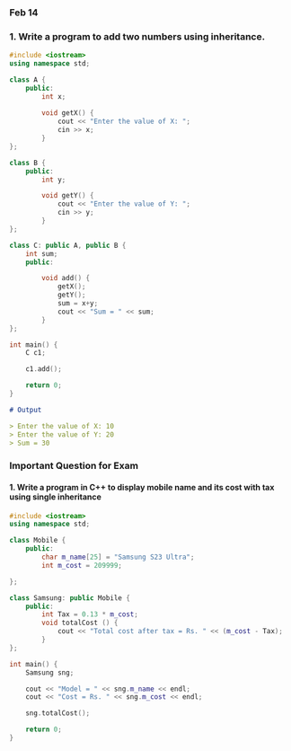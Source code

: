 ### Feb 14

### 1. Write a program to add two numbers using inheritance.

```cpp
#include <iostream>
using namespace std;

class A {
    public: 
        int x;
         
        void getX() {
            cout << "Enter the value of X: ";
            cin >> x;
        }        
};

class B {
    public:
        int y;

        void getY() {
            cout << "Enter the value of Y: ";
            cin >> y;
        }
};

class C: public A, public B {
    int sum;
    public:

        void add() {
            getX();
            getY();
            sum = x+y;
            cout << "Sum = " << sum;
        }
};

int main() {
    C c1;

    c1.add();

    return 0;
}
```

```md
# Output

> Enter the value of X: 10
> Enter the value of Y: 20
> Sum = 30
```

### Important Question for Exam

#### 1. Write a program in C++ to display mobile name and its cost with tax using single inheritance 

```cpp
#include <iostream>
using namespace std;

class Mobile {
    public:
        char m_name[25] = "Samsung S23 Ultra";
        int m_cost = 209999;

};

class Samsung: public Mobile {
    public:
        int Tax = 0.13 * m_cost;
        void totalCost () {
            cout << "Total cost after tax = Rs. " << (m_cost - Tax);
        }
};

int main() {
    Samsung sng;

    cout << "Model = " << sng.m_name << endl;    
    cout << "Cost = Rs. " << sng.m_cost << endl;

    sng.totalCost();

    return 0;
}
```